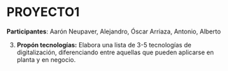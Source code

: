 # PROYECTO1

**Participantes**: Aarón Neupaver, Alejandro, Óscar Arriaza, Antonio, Alberto
   
3. **Propón tecnologías:** Elabora una lista de 3-5 tecnologías de digitalización, diferenciando entre aquellas que pueden aplicarse en planta y en negocio.
   
